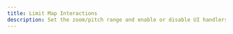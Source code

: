 ```yaml
---
title: Limit Map Interactions
description: Set the zoom/pitch range and enable or disable UI handlers on the map.
---
```


<script lang="ts">
  import Demo from "./LimitInteraction.svelte";
  import demoRaw from "./LimitInteraction.svelte?raw";
  import CodeBlock from "../../CodeBlock.svelte";
</script>

<Demo />

<CodeBlock content={demoRaw} />
